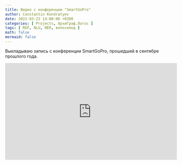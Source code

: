 ```yaml
---
title: Видео с конференции "SmartGoPro"
author: Constantin Kondratyev
date: 2022-03-22 14:00:00 +0300
categories: [ Projects, АрхиГраф.Логос ]
tags: [ RDF, NLU, NER, велосипед ]
math: false
mermaid: false
---
```

Выкладываю запись с конференции SmartGoPro, прошедшей в сентябре прошлого года.  

  
<iframe width="560" height="315" src="https://www.youtube.com/embed/9t9Q6b__Fzk" title="YouTube video player" frameborder="0" allow="accelerometer; autoplay; clipboard-write; encrypted-media; gyroscope; picture-in-picture" ></iframe>  
  


